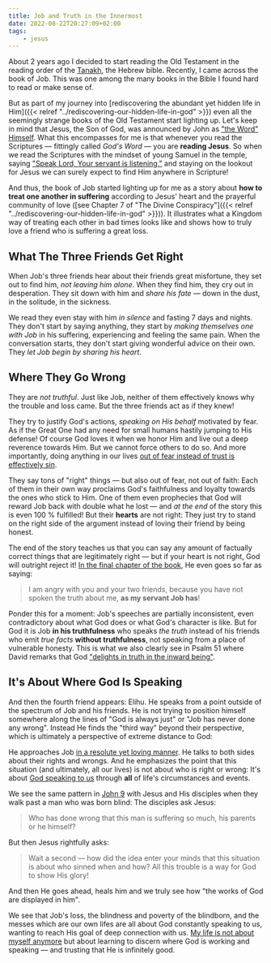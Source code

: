 ```yaml
---
title: Job and Truth in the Innermost
date: 2022-08-22T20:27:09+02:00
tags:
    - jesus
---
```


About 2 years ago I decided to start reading the Old Testament in the reading order of the [Tanakh](https://en.wikipedia.org/wiki/Hebrew_Bible), the Hebrew bible.
Recently, I came across the book of Job.
This was one among the many books in the Bible I found hard to read or make sense of.

But as part of my journey into [rediscovering the abundant yet hidden life in Him]({{< relref "../rediscovering-our-hidden-life-in-god" >}}) even all the seemingly strange books of the Old Testament start lighting up.
Let's keep in mind that Jesus, the Son of God, was announced by John as ["the Word" Himself](https://www.bibleserver.com/NIV/John1%3A14).
What this encompasses for me is that whenever you read the Scriptures — fittingly called *God's Word* — you are **reading Jesus**.
So when we read the Scriptures with the mindset of young Samuel in the temple, saying ["Speak Lord, Your servant is listening,"](https://www.bibleserver.com/NIV/1%20Samuel3%3A10) and staying on the lookout for Jesus we can surely expect to find Him anywhere in Scripture!

And thus, the book of Job started lighting up for me as a story about **how to treat one another in suffering** according to Jesus' heart and the prayerful community of love ([see Chapter 7 of "The Divine Conspiracy"]({{< relref "../rediscovering-our-hidden-life-in-god" >}})).
It illustrates what a Kingdom way of treating each other in bad times looks like and shows how to truly love a friend who is suffering a great loss.

## What The Three Friends Get Right

When Job's three friends hear about their friends great misfortune, they set out to find him, *not leaving him alone*.
When they find him, they cry out in desperation.
They sit down with him and *share his fate* — down in the dust, in the solitude, in the sickness.

We read they even stay with him *in silence* and fasting 7 days and nights.
They don't start by saying anything, they start by *making themselves one with Job* in his suffering, experiencing and feeling the same pain.
When the conversation starts, they don't start giving wonderful advice on their own.
They *let Job begin by sharing his heart*.

## Where They Go Wrong

They are *not truthful*.
Just like Job, neither of them effectively knows why the trouble and loss came.
But the three friends act as if they knew!

They try to justify God's actions, *speaking on His behalf* motivated by fear.
As if the Great One had any need for small humans hastily jumping to His defense!
Of course God loves it when we honor Him and live out a deep reverence towards Him.
But we cannot force others to do so.
And more importantly, doing anything in our lives [out of fear instead of trust is effectively sin](https://www.bibleserver.com/NIV/Romans14%3A23).

They say tons of "right" things — but also out of fear, not out of faith:
Each of them in their own way proclaims God's faithfulness and loyalty towards the ones who stick to Him.
One of them even prophecies that God will reward Job back with double what he lost — and *at the end* of the story this is even 100 % fulfilled!
But their **hearts** are not right:
They just try to stand on the right side of the argument instead of loving their friend by being honest.

The end of the story teaches us that you can say any amount of factually correct things that are legitimately right — but if your heart is not right, God will outright reject it!
[In the final chapter of the book](https://www.bibleserver.com/NIV/Job42%3A7), He even goes so far as saying:

> I am angry with you and your two friends, because you have not spoken the truth about me, **as my servant Job has**!

Ponder this for a moment:
Job's speeches are partially inconsistent, even contradictory about what God does or what God's character is like.
But for God it is Job **in his truthfulness** who speaks *the truth* instead of his friends who emit *true facts* **without truthfulness**, not speaking from a place of vulnerable honesty.
This is what we also clearly see in Psalm 51 where David remarks that God ["delights in truth in the inward being"](https://www.bibleserver.com/ESV/Psalm51%3A6).

## It's About Where God Is Speaking

And then the fourth friend appears: Elihu.
He speaks from a point outside of the spectrum of Job and his friends.
He is not trying to position himself somewhere along the lines of "God is always just" or "Job has never done any wrong".
Instead He finds the "third way" beyond their perspective, which is ultimately a perspective of extreme distance to God:

He approaches Job [in a resolute yet loving manner](https://www.bibleserver.com/ESV/Job33%3A6-7).
He talks to both sides about their rights and wrongs.
And he emphasizes the point that this situation (and ultimately, all our lives) is not about who is right or wrong:
It's about [God speaking to us](https://www.bibleserver.com/ESV.NIV/Job33%3A14) through **all** of life's circumstances and events.

We see the same pattern in [John 9](https://www.bibleserver.com/NIV/John9) with Jesus and His disciples when they walk past a man who was born blind:
The disciples ask Jesus:

> Who has done wrong that this man is suffering so much, his parents or he himself?

But then Jesus rightfully asks:

> Wait a second — how did the idea enter your minds that this situation is about who sinned when and how?
> All this trouble is a way for God to show His glory!

And then He goes ahead, heals him and we truly see how "the works of God are displayed in him".

We see that Job's loss, the blindness and poverty of the blindborn, and the messes which are our own lifes are all about God constantly speaking to us, wanting to reach His goal of deep connection with us.
[My life is not about myself anymore](https://www.bibleserver.com/NIV/Galatians2%3A19-21) but about learning to discern where God is working and speaking — and trusting that He is infinitely good.
